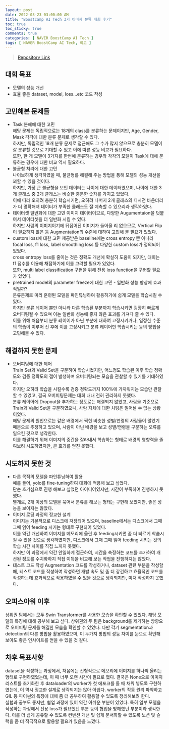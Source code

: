 ```yaml
--- 
layout: post
date: 2022-03-23 03:00:00 AM
title: "Boostcamp AI Tech 3기 이미지 분류 대회 후기"
toc: true
toc_sticky: true
comments: true
categories: [ NAVER BoostCamp AI Tech ]
tags: [ NAVER BoostCamp AI Tech, 회고 ]
---
```


> [Repository Link](https://github.com/boostcampaitech3/level1-image-classification-level1-recsys-15)

## 대회 목표 
- 모델의 성능 개선
- 효율 좋은 dataset, model, loss…etc 코드 작성

## 고민해본 문제들
- Task 분해에 대한 고민<br>
    해당 문제는 독립적으로는 18개의 class를 분류하는 문제이지만, Age, Gender, Mask 각각에 대한 분류 문제로 생각할 수 있다.<br>
    하지만, 독립적인 18개 분류 문제로 접근해도 그 수가 많지 않으므로 충분히 모델이 잘 분류할 것으로 기대할 수 있고 이에 따른 성능 비교가 필요하다.<br>
    또한, 한 개 모델이 3가지를 한번에 분류하는 경우와 각각의 모델이 Task에 대해 분류하는 경우에 대한 비교 역시 필요하다.<br>
- 불균형 처리에 대한 고민 <br>
    나이브하게 생각하였을 때, 불균형를 해결해 주는 방법을 통해 모델의 성능 개선을 꾀할 수 있을 것이다.<br>
    하지만, 가장 큰 불균형을 보인 데이터는 나이에 대한 데이터였으며,  나이에 대한 3개 클래스 중 2개 클래스는 비슷한 충분한 숫자를 가지고 있었다.<br>
    이에 따라 오히려 충분히 학습시키면, 오히려 나머지 2개 클래스의 디시전 바운더리가 더 명확해져 데이터가 부족한 클래스도 잘 예측할 수 있으리라 생각하였다.<br>
- 데이터셋 일반화에 대한 고민
    이미지 데이터이므로, 다양한 Augumentaion을 덧붙여서 데이터셋을 더 일반화 시킬 수 있다.<br>
    하지만 사람의 이미지이기에 뒤집어진 이미지가 들어올 리 없으므로, Vertical Flip이 필요하지 않은 등 Augmentation의 수준에 대하여 고민해 볼 필요가 있었다.<br>
- custom loss에 대한 고민
    제공받은 baseline에는 cross entropy 뿐 아니라 focal loss, f1 loss, label smoothing loss 등 다양한 custom loss가 정의되어 있었다.<br>
    cross entropy loss를 줄이는 것은 정확도 개선에 확실히 도움이 되지만, 대회는 f1 점수를 이용해 채점하기에 이를 고려할 필요가 있었다.<br>
    또한, multi label classification 구현을 위해 전용 loss function을 구현할 필요가 있었다.<br>
- pretrained model의 parameter freeze에 대한 고민 - 일반화 성능 향상에 효과적일까?<br>
    분류문제로 미리 훈련된 모델을 파인튜닝하여 활용하기에 쉽게 모델을 학습시킬 수 있다.<br>
    하지만 분류 레이어 뿐만 아니라 다른 학습된 부분까지 학습시키면 굉장히 빠르게 오버피팅될 수 있으며 이는 일반화 성능에 좋지 않은 효과를 가져다 줄 수 있다.<br>
    이를 위해 처음부터 분류 레이어가 아닌 부분에 대하여 고정시키거나, 일정한 수준의 학습이 이루어 진 후에 이를 고정시키고 분류 레이어만 학습시키는 등의 방법을 고민해볼 수 있다.<br>

## 해결하지 못한 문제
- 오버피팅에 대한 제어<br>
    Train Set과 Valid Set을 구분하여 학습시켰지만, 어느정도 학습된 이후 학습 정확도와 검증 정확도의 갭이 발생하며 오버피팅되는 모습을 관찰할 수 있기를 기대하였다.<br>
    하지만 오히려 학습을 시킬수록 검증 정확도까지 100%에 가까워지는 모습만 관찰할 수 있었고, 결국 오버피팅문제는 대회 내내 전혀 관리하지 못했다.<br>
    분류 레이어에 Dropout을 추가하는 정도로는 해결되지 않았고, 사람을 기준으로 Train과 Valid Set을 구분하였으니, 사람 자체에 대한 치팅은 일어날 수 없는 상황이었다.<br>
    해당 문제의 원인으로는 같은 배경에서 찍힌 비슷한 성별/연령의 사람들이 많았기 때문으로 추정하고 있으며, 사람이 아닌 배경을 보고 성별/연령을 구분하는 오류를 일으킨 것으로 생각한다.<br>
    이를 해결하기 위해 이미지의 중간을 잘라내서 학습하는 형태로 배경의 영향력을 줄여보려 시도하였지만, 큰 효과를 얻진 못했다.<br>

## 시도하지 못한 것
- 다른 목적의 모델을 파인튜닝하여 활용<br>
    예를 들어, yolo를 fine-tuning하여 대회에 적용해 보고 싶었다.<br>
    단순 호기심으로 진행 해보고 싶었던 아이디어였지만, 시간이 부족하여 진행하지 못했다.<br>
    별개로, 2개 이상의 모델을 묶어서 분류를 해보는 형태는 구현해 보았지만, 좋은 성능을 보이지는 않았다.<br>
- 이미지 로딩 과정의 정교한 설계<br>
    이미지는 기본적으로 디스크에 저장되어 있으며, baseline에서는 디스크에서 그때 그때 읽어 feeding 시키는 형태로 구현되어 있었다.<br>
    이를 약간 개선하여 이미지를 메모리에 올린 후 feeding시키면 좀 더 빠르게 학습시킬 수 있을 것으로 생각하였지만, 디스크에서 그때 그때 읽어 feeding 시키는 것의 학습 시간 차이를 직접 느끼지 못했다.<br>
    하지만 이 과정에서 약간 안일하게 접근하여, 시간을 측정하는 코드를 추가하여 개선된 정도를 수치화하지 직접 이득을 비교해 보는 작업을 진행하지는 않았다.<br>
- 테스트 코드 작성
    Augmentation 코드를 작성하거나, dataset 관련 부분을 작성할 때, 테스트 코드를 작성하여 작성하면 개발 속도 및 좀 더 강건하고 효율적인 코드를 작성하는데 효과적으로 작용하였을 수 있을 것으로 생각되지만, 미처 작성하지 못했다.<br>

## 오피스아워 이후
상위권 팀에서는 모두 Swin Transformer를 사용한 모습을 확인할 수 있었다. 해당 모델의 특징에 대해 공부해 보고 싶다.
상위권의 두 팀은 background를 제거하는 방향으로 오버피팅 문제를 해결한 모습을 확인할 수 있었다. 다만 각기 segmentation과 detection의 다른 방법을 활용하였으며, 이 두가지 방법의 성능 차이를 눈으로 확인해 보아도 좋은 인사이트를 얻을 수 있을 것 같다.

## 차후 목표사항
 dataset을 작성하는 과정에서, 처음에는 선형적으로 메모리에 이미지를 하나씩 올리는 형태로 구현하였었는데, 이 때 너무 오랜 시간이 필요로 했다. 결국은 None으로 이미지 리스트를 초기화한 후 dataloader의 worker가 첫 에포크를 돌 때 채워 넣도록 구현하였는데, 이 역시 정교한 설계로 생각되지는 않아 아쉽다. worker의 작동 원리 파악하고 GIL 등 파이썬의 특징에 대해 좀 더 공부하여 활용할 수 있도록 정리해보려 한다.<br>
 실험과 공부도 좋지만, 협업 과정에 있어 약간 아쉬운 부분이 있었다. 특히 일부 모델을 작성하는 과정에서 전용 loss가 필요했던 부분 등이 협업을 방해했던 부분이라 생각한다. 이를 더 쉽게 공유할 수 있도록 컨벤션 개선 및 쉽게 문서화할 수 있도록 노션 및 슬랙을 좀 더 적극적으로 활용할 필요가 있음을 느꼈다.
